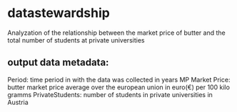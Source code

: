 # datastewardship
Analyzation of the relationship between the market price of butter and the total number of students at private universities

## output data metadata:
Period: time period in with the data was collected in years
MP Market Price: butter market price average over the european union in euro(€) per 100 kilo gramms
PrivateStudents: number of students in private universities in Austria